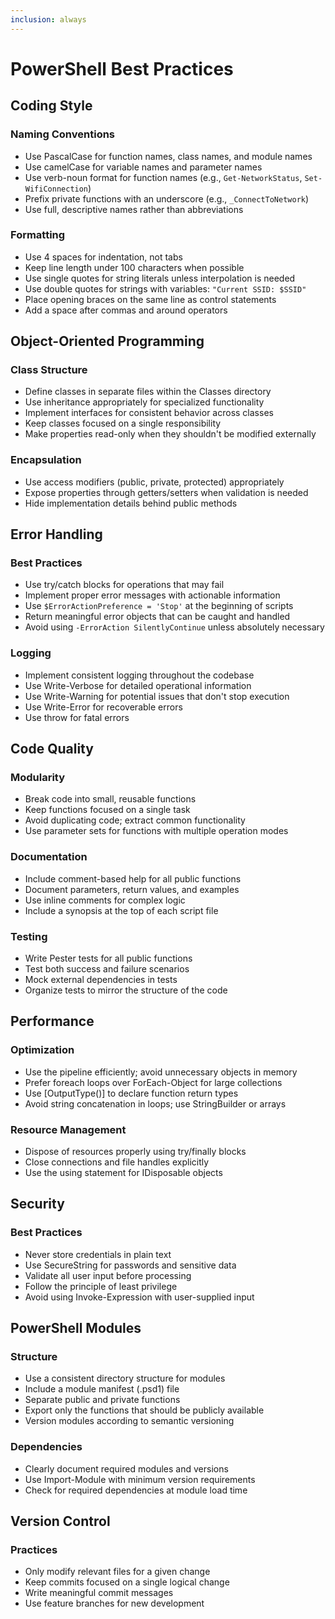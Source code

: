 ```yaml
---
inclusion: always
---
```


# PowerShell Best Practices

## Coding Style

### Naming Conventions
- Use PascalCase for function names, class names, and module names
- Use camelCase for variable names and parameter names
- Use verb-noun format for function names (e.g., `Get-NetworkStatus`, `Set-WifiConnection`)
- Prefix private functions with an underscore (e.g., `_ConnectToNetwork`)
- Use full, descriptive names rather than abbreviations

### Formatting
- Use 4 spaces for indentation, not tabs
- Keep line length under 100 characters when possible
- Use single quotes for string literals unless interpolation is needed
- Use double quotes for strings with variables: `"Current SSID: $SSID"`
- Place opening braces on the same line as control statements
- Add a space after commas and around operators

## Object-Oriented Programming

### Class Structure
- Define classes in separate files within the Classes directory
- Use inheritance appropriately for specialized functionality
- Implement interfaces for consistent behavior across classes
- Keep classes focused on a single responsibility
- Make properties read-only when they shouldn't be modified externally

### Encapsulation
- Use access modifiers (public, private, protected) appropriately
- Expose properties through getters/setters when validation is needed
- Hide implementation details behind public methods

## Error Handling

### Best Practices
- Use try/catch blocks for operations that may fail
- Implement proper error messages with actionable information
- Use `$ErrorActionPreference = 'Stop'` at the beginning of scripts
- Return meaningful error objects that can be caught and handled
- Avoid using `-ErrorAction SilentlyContinue` unless absolutely necessary

### Logging
- Implement consistent logging throughout the codebase
- Use Write-Verbose for detailed operational information
- Use Write-Warning for potential issues that don't stop execution
- Use Write-Error for recoverable errors
- Use throw for fatal errors

## Code Quality

### Modularity
- Break code into small, reusable functions
- Keep functions focused on a single task
- Avoid duplicating code; extract common functionality
- Use parameter sets for functions with multiple operation modes

### Documentation
- Include comment-based help for all public functions
- Document parameters, return values, and examples
- Use inline comments for complex logic
- Include a synopsis at the top of each script file

### Testing
- Write Pester tests for all public functions
- Test both success and failure scenarios
- Mock external dependencies in tests
- Organize tests to mirror the structure of the code

## Performance

### Optimization
- Use the pipeline efficiently; avoid unnecessary objects in memory
- Prefer foreach loops over ForEach-Object for large collections
- Use [OutputType()] to declare function return types
- Avoid string concatenation in loops; use StringBuilder or arrays

### Resource Management
- Dispose of resources properly using try/finally blocks
- Close connections and file handles explicitly
- Use the using statement for IDisposable objects

## Security

### Best Practices
- Never store credentials in plain text
- Use SecureString for passwords and sensitive data
- Validate all user input before processing
- Follow the principle of least privilege
- Avoid using Invoke-Expression with user-supplied input

## PowerShell Modules

### Structure
- Use a consistent directory structure for modules
- Include a module manifest (.psd1) file
- Separate public and private functions
- Export only the functions that should be publicly available
- Version modules according to semantic versioning

### Dependencies
- Clearly document required modules and versions
- Use Import-Module with minimum version requirements
- Check for required dependencies at module load time

## Version Control

### Practices
- Only modify relevant files for a given change
- Keep commits focused on a single logical change
- Write meaningful commit messages
- Use feature branches for new development